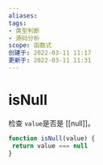 ```yaml
---
aliases: 
tags: 
- 类型判断
- 源码分析
scope: 函数式
创建于: 2022-03-11 11:17
更新于: 2022-03-11 11:31
---
```


# isNull

检查 `value`是否是 [[null]]。

```js
function isNull(value) {
 return value === null
}
```
